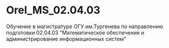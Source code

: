 # Orel_MS_02.04.03
Обучение в магистратуре ОГУ им.Тургенева по направлению подготовки  02.04.03 "Математическое обеспечение и администрирование информационных систем"
<div id ="sch" align="center">
<img src="https://komarev.com/ghpvc/?username=Avonna&style=flat-square&color=blue" alt = ""/>
</div>
